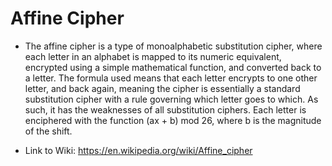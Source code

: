 # Affine Cipher

- The affine cipher is a type of monoalphabetic substitution cipher, where each letter in an alphabet is mapped to its numeric equivalent, encrypted using a simple mathematical function, and converted back to a letter. The formula used means that each letter encrypts to one other letter, and back again, meaning the cipher is essentially a standard substitution cipher with a rule governing which letter goes to which. As such, it has the weaknesses of all substitution ciphers. Each letter is enciphered with the function (ax + b) mod 26, where b is the magnitude of the shift.

- Link to Wiki: https://en.wikipedia.org/wiki/Affine_cipher

